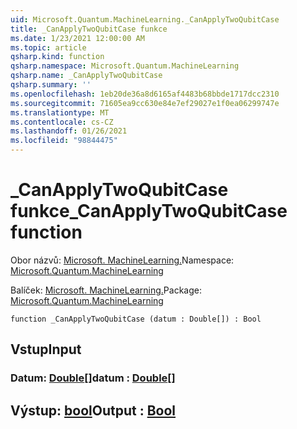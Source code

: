 ```yaml
---
uid: Microsoft.Quantum.MachineLearning._CanApplyTwoQubitCase
title: _CanApplyTwoQubitCase funkce
ms.date: 1/23/2021 12:00:00 AM
ms.topic: article
qsharp.kind: function
qsharp.namespace: Microsoft.Quantum.MachineLearning
qsharp.name: _CanApplyTwoQubitCase
qsharp.summary: ''
ms.openlocfilehash: 1eb20de36a8d6165af4483b68bbde1717dcc2310
ms.sourcegitcommit: 71605ea9cc630e84e7ef29027e1f0ea06299747e
ms.translationtype: MT
ms.contentlocale: cs-CZ
ms.lasthandoff: 01/26/2021
ms.locfileid: "98844475"
---
```

# <a name="_canapplytwoqubitcase-function"></a><span data-ttu-id="3f648-102">_CanApplyTwoQubitCase funkce</span><span class="sxs-lookup"><span data-stu-id="3f648-102">_CanApplyTwoQubitCase function</span></span>

<span data-ttu-id="3f648-103">Obor názvů: [Microsoft. MachineLearning.](xref:Microsoft.Quantum.MachineLearning)</span><span class="sxs-lookup"><span data-stu-id="3f648-103">Namespace: [Microsoft.Quantum.MachineLearning](xref:Microsoft.Quantum.MachineLearning)</span></span>

<span data-ttu-id="3f648-104">Balíček: [Microsoft. MachineLearning.](https://nuget.org/packages/Microsoft.Quantum.MachineLearning)</span><span class="sxs-lookup"><span data-stu-id="3f648-104">Package: [Microsoft.Quantum.MachineLearning](https://nuget.org/packages/Microsoft.Quantum.MachineLearning)</span></span>




```qsharp
function _CanApplyTwoQubitCase (datum : Double[]) : Bool
```


## <a name="input"></a><span data-ttu-id="3f648-105">Vstup</span><span class="sxs-lookup"><span data-stu-id="3f648-105">Input</span></span>

### <a name="datum--double"></a><span data-ttu-id="3f648-106">Datum: [Double](xref:microsoft.quantum.lang-ref.double)[]</span><span class="sxs-lookup"><span data-stu-id="3f648-106">datum : [Double](xref:microsoft.quantum.lang-ref.double)[]</span></span>





## <a name="output--bool"></a><span data-ttu-id="3f648-107">Výstup: [bool](xref:microsoft.quantum.lang-ref.bool)</span><span class="sxs-lookup"><span data-stu-id="3f648-107">Output : [Bool](xref:microsoft.quantum.lang-ref.bool)</span></span>

